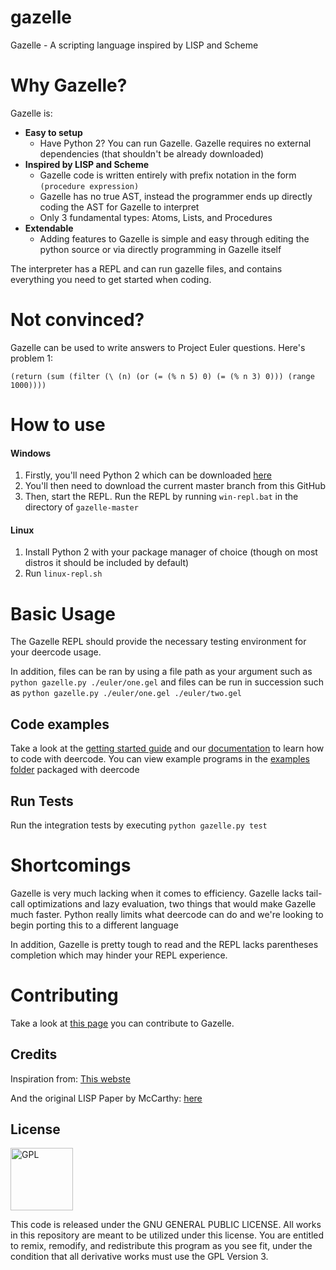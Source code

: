 # gazelle
Gazelle - A scripting language inspired by LISP and Scheme

# Why Gazelle?
Gazelle is:
- **Easy to setup** 
  - Have Python 2? You can run Gazelle. Gazelle requires no external dependencies (that shouldn't be already downloaded)
- **Inspired by LISP and Scheme**
  - Gazelle code is written entirely with prefix notation in the form `(procedure expression)`
  - Gazelle has no true AST, instead the programmer ends up directly coding the AST for Gazelle to interpret
  - Only 3 fundamental types: Atoms, Lists, and Procedures
- **Extendable**
  - Adding features to Gazelle is simple and easy through editing the python source or via directly programming in Gazelle itself

The interpreter has a REPL and can run gazelle files, and contains everything you need to get started when coding.

# Not convinced?
Gazelle can be used to write answers to Project Euler questions. Here's problem 1:

`(return (sum (filter (\ (n) (or (= (% n 5) 0) (= (% n 3) 0))) (range 1000))))`

# How to use

#### Windows

1. Firstly, you'll need Python 2 which can be downloaded [here](https://www.python.org/downloads/)
2. You'll then need to download the current master branch from this GitHub
3. Then, start the REPL. Run the REPL by running `win-repl.bat` in the directory of `gazelle-master`

#### Linux

1. Install Python 2 with your package manager of choice (though on most distros it should be included by default)
2. Run `linux-repl.sh`

# Basic Usage

The Gazelle REPL should provide the necessary testing environment for your deercode usage.

In addition, files can be ran by using a file path as your argument such as `python gazelle.py ./euler/one.gel` and files can be run in succession such as `python gazelle.py ./euler/one.gel ./euler/two.gel`

## Code examples

Take a look at the [getting started guide](https://github.com/surrsurus/gazelle/wiki/Getting-Started) and our [documentation](https://github.com/surrsurus/gazelle/wiki/Documentation) to learn how to code with deercode. You can view example programs in the [examples folder](https://github.com/surrsurus/gazelle/tree/master/example) packaged with deercode

## Run Tests

Run the integration tests by executing `python gazelle.py test`

# Shortcomings

Gazelle is very much lacking when it comes to efficiency. Gazelle lacks tail-call optimizations and lazy evaluation, two things that would make Gazelle much faster. Python really limits what deercode can do and we're looking to begin porting this to a different language

In addition, Gazelle is pretty tough to read and the REPL lacks parentheses completion which may hinder your REPL experience.

# Contributing
Take a look at [this page](https://github.com/surrsurus/gazelle/blob/master/CONTRIBUTING.md) you can contribute to Gazelle.

## Credits
Inspiration from: [This webste](http://norvig.com/lispy2.html)

And the original LISP Paper by McCarthy: [here](http://www-formal.stanford.edu/jmc/recursive.html)

## License

<img align="center" src="https://licensebuttons.net/l/GPL/2.0/88x62.png" alt="GPL" width=100>

This code is released under the GNU GENERAL PUBLIC LICENSE. All works in this repository are meant to be utilized under this license. You are entitled to remix, remodify, and redistribute this program as you see fit, under the condition that all derivative works must use the GPL Version 3.